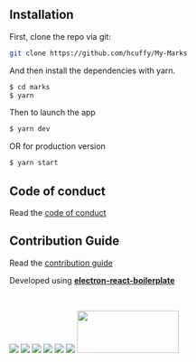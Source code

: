 ## Installation

First, clone the repo via git:

```bash
git clone https://github.com/hcuffy/My-Marks
```

And then install the dependencies with yarn.

```bash
$ cd marks
$ yarn
```

Then to launch the app

```bash
$ yarn dev
```
OR for production version

```bash
$ yarn start
```
## Code of conduct

Read the [code of conduct](https://github.com/hcuffy/My-Marks/blob/master/CODE_OF_CONDUCT.md)

## Contribution Guide

Read the [contribution guide](https://github.com/hcuffy/My-Marks/blob/master/CONTRIBUTING.md)

Developed using [**electron-react-boilerplate**](https://github.com/electron-react-boilerplate/electron-react-boilerplate)

<br>


  <a href="https://facebook.github.io/react/"><img src="./internals/img/react-padded-90.png" /></a>
  <a href="https://webpack.github.io/"><img src="./internals/img/webpack-padded-90.png" /></a>
  <a href="http://redux.js.org/"><img src="./internals/img/redux-padded-90.png" /></a>
  <a href="https://github.com/ReactTraining/react-router"><img src="./internals/img/react-router-padded-90.png" /></a>
  <a href="http://eslint.org/"><img src="./internals/img/eslint-padded-90.png" /></a>
  <a href="https://yarnpkg.com/"><img src="./internals/img/yarn-padded-90.png" /></a>
  <a href="https://github.com/louischatriot/nedb"><img src="http://i.imgur.com/9O1xHFb.png" style="width: 180px; height:75px;"></a>
